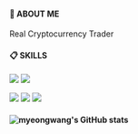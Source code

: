 
####  :wave: ABOUT ME 
  Real Cryptocurrency Trader 
 
  
####  :clipboard: SKILLS 
  <img src="https://img.shields.io/badge/Bitcoin-F7931A?style=for-the-badge&logo=bitcoin&logoColor=white">   <img src="https://img.shields.io/badge/Tether-50AF95?style=for-the-badge&logo=Tether&logoColor=white">
  
  <img src="https://img.shields.io/badge/python-3776AB?style=for-the-badge&logo=python&logoColor=white"> <img src="https://img.shields.io/badge/scikit-learn-F7931E?style=for-the-badge&logo=scikit-learn&logoColor=white"> <img src="https://img.shields.io/badge/PyTorch-EE4C2C?style=for-the-badge&logo=PyTorch&logoColor=white"> 




<!--
**myeongwang/myeongwang** is a ✨ _special_ ✨ repository because its `README.md` (this file) appears on your GitHub profile.

Here are some ideas to get you started:

- 🔭 I’m currently working on ...
- 🌱 I’m currently learning ...
- 👯 I’m looking to collaborate on ...
- 🤔 I’m looking for help with ...
- 💬 Ask me about ...
- 📫 How to reach me: ...
- 😄 Pronouns: ...
- ⚡ Fun fact: ...
-->
#### ![myeongwang's GitHub stats](https://github-readme-stats.vercel.app/api?username=myeongwang&show_icons=true)   

